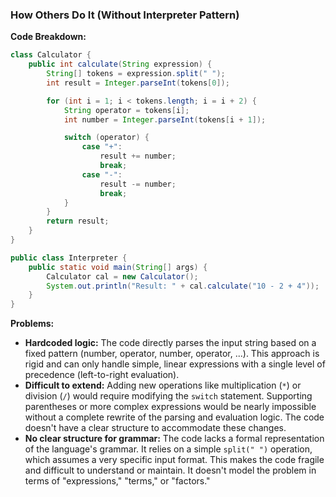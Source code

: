 ### How Others Do It (Without Interpreter Pattern)

**Code Breakdown:**

```java
class Calculator {
    public int calculate(String expression) {
        String[] tokens = expression.split(" ");
        int result = Integer.parseInt(tokens[0]);

        for (int i = 1; i < tokens.length; i = i + 2) {
            String operator = tokens[i];
            int number = Integer.parseInt(tokens[i + 1]);

            switch (operator) {
                case "+":
                    result += number;
                    break;
                case "-":
                    result -= number;
                    break;
            }
        }
        return result;
    }
}

public class Interpreter {
    public static void main(String[] args) {
        Calculator cal = new Calculator();
        System.out.println("Result: " + cal.calculate("10 - 2 + 4"));
    }
}
```

**Problems:**

  * **Hardcoded logic:** The code directly parses the input string based on a fixed pattern (number, operator, number, operator, ...). This approach is rigid and can only handle simple, linear expressions with a single level of precedence (left-to-right evaluation).
  * **Difficult to extend:** Adding new operations like multiplication (`*`) or division (`/`) would require modifying the `switch` statement. Supporting parentheses or more complex expressions would be nearly impossible without a complete rewrite of the parsing and evaluation logic. The code doesn't have a clear structure to accommodate these changes.
  * **No clear structure for grammar:** The code lacks a formal representation of the language's grammar. It relies on a simple `split(" ")` operation, which assumes a very specific input format. This makes the code fragile and difficult to understand or maintain. It doesn't model the problem in terms of "expressions," "terms," or "factors."